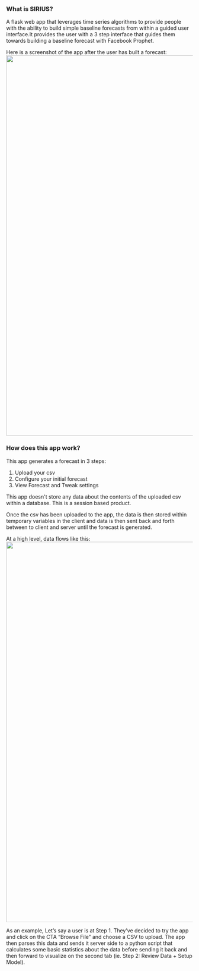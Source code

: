 ### What is SIRIUS?

A flask web app that leverages time series algorithms to provide people with the ability to build simple baseline forecasts from within a guided user interface.It provides the user with a 3 step interface that guides them towards building a baseline forecast with Facebook Prophet.

Here is a screenshot of the app after the user has built a forecast:<br/>
<img src="https://raw.githubusercontent.com/garethcull/forecastr/master/static/img/app.png" width="1024" />


### How does this app work?

This app generates a forecast in 3 steps:

1. Upload your csv
2. Configure your initial forecast 
3. View Forecast and Tweak settings

This app doesn't store any data about the contents of the uploaded csv within a database. This is a session based product. 

Once the csv has been uploaded to the app, the data is then stored within temporary variables in the client and data is then sent back and forth between to client and server until the forecast is generated. 

At a high level, data flows like this:<br/>
<img src="https://raw.githubusercontent.com/garethcull/forecastr/master/static/img/data-flow.png" width="1024" />

As an example, Let’s say a user is at Step 1. They’ve decided to try the app and click on the CTA “Browse File” and choose a CSV to upload. The app then parses this data and sends it server side to a python script that calculates some basic statistics about the data before sending it back and then forward to visualize on the second tab (ie. Step 2: Review Data + Setup Model).  




